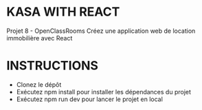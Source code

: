 # KASA WITH REACT
Projet 8 - OpenClassRooms 
Créez une application web de location immobilière avec React

# INSTRUCTIONS
- Clonez le dépôt
- Exécutez npm install pour installer les dépendances du projet
- Exécutez npm run dev pour lancer le projet en local